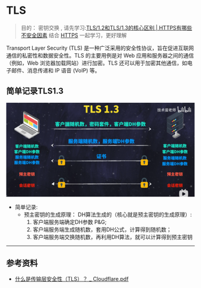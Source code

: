 # TLS
> 目的： 密钥交换  , 请先学习:[TLS/1.2和TLS/1.3的核心区别 | HTTPS有哪些不安全因素](../../008.LESSONS/1026939694_u2-1-16.mp4)  结合 [HTTPS](./../003.HTTPS/README.md) 一起学习，更好理解

Transport Layer Security (TLS) 是一种广泛采用的安全性协议，旨在促进互联网通信的私密性和数据安全性。TLS 的主要用例是对 Web 应用和服务器之间的通信（例如，Web 浏览器加载网站）进行加密。TLS 还可以用于加密其他通信，如电子邮件、消息传递和 IP 语音 (VoIP) 等。

## 简单记录TLS1.3
![TLS1.3](./998.IMGS/wechat_2025-05-20_073451_471.png)
+ 简单记录:
  - 预主密钥的生成原理： DH算法生成的（核心就是预主密钥的生成原理）: 
    1. 客户端服务端确定DH参数 P&G; 
    2. 客户端服务端生成随机数，套用DH公式，计算得到随机数；
    3. 客户端服务端交换随机数，再利用DH算法，就可以计算得到预主密钥


---

## 参考资料
+ [什么是传输层安全性（TLS）？ _ Cloudflare.pdf](./999.REFS/什么是传输层安全性（TLS）？%20_%20Cloudflare.pdf)